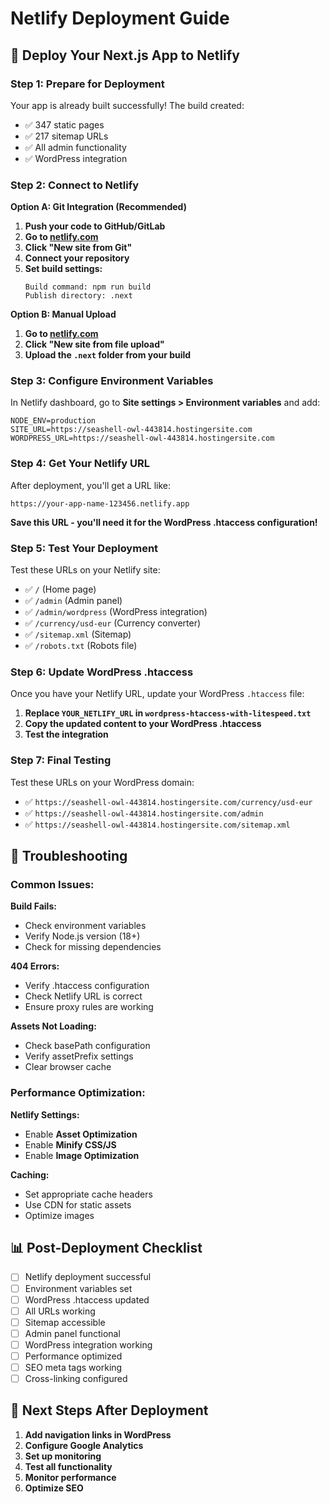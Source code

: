 # Netlify Deployment Guide

## **🚀 Deploy Your Next.js App to Netlify**

### **Step 1: Prepare for Deployment**

Your app is already built successfully! The build created:
- ✅ 347 static pages
- ✅ 217 sitemap URLs
- ✅ All admin functionality
- ✅ WordPress integration

### **Step 2: Connect to Netlify**

**Option A: Git Integration (Recommended)**
1. **Push your code to GitHub/GitLab**
2. **Go to [netlify.com](https://netlify.com)**
3. **Click "New site from Git"**
4. **Connect your repository**
5. **Set build settings:**
   ```
   Build command: npm run build
   Publish directory: .next
   ```

**Option B: Manual Upload**
1. **Go to [netlify.com](https://netlify.com)**
2. **Click "New site from file upload"**
3. **Upload the `.next` folder from your build**

### **Step 3: Configure Environment Variables**

In Netlify dashboard, go to **Site settings > Environment variables** and add:

```
NODE_ENV=production
SITE_URL=https://seashell-owl-443814.hostingersite.com
WORDPRESS_URL=https://seashell-owl-443814.hostingersite.com
```

### **Step 4: Get Your Netlify URL**

After deployment, you'll get a URL like:
```
https://your-app-name-123456.netlify.app
```

**Save this URL - you'll need it for the WordPress .htaccess configuration!**

### **Step 5: Test Your Deployment**

Test these URLs on your Netlify site:
- ✅ `/` (Home page)
- ✅ `/admin` (Admin panel)
- ✅ `/admin/wordpress` (WordPress integration)
- ✅ `/currency/usd-eur` (Currency converter)
- ✅ `/sitemap.xml` (Sitemap)
- ✅ `/robots.txt` (Robots file)

### **Step 6: Update WordPress .htaccess**

Once you have your Netlify URL, update your WordPress `.htaccess` file:

1. **Replace `YOUR_NETLIFY_URL` in `wordpress-htaccess-with-litespeed.txt`**
2. **Copy the updated content to your WordPress .htaccess**
3. **Test the integration**

### **Step 7: Final Testing**

Test these URLs on your WordPress domain:
- ✅ `https://seashell-owl-443814.hostingersite.com/currency/usd-eur`
- ✅ `https://seashell-owl-443814.hostingersite.com/admin`
- ✅ `https://seashell-owl-443814.hostingersite.com/sitemap.xml`

## **🔧 Troubleshooting**

### **Common Issues:**

**Build Fails:**
- Check environment variables
- Verify Node.js version (18+)
- Check for missing dependencies

**404 Errors:**
- Verify .htaccess configuration
- Check Netlify URL is correct
- Ensure proxy rules are working

**Assets Not Loading:**
- Check basePath configuration
- Verify assetPrefix settings
- Clear browser cache

### **Performance Optimization:**

**Netlify Settings:**
- Enable **Asset Optimization**
- Enable **Minify CSS/JS**
- Enable **Image Optimization**

**Caching:**
- Set appropriate cache headers
- Use CDN for static assets
- Optimize images

## **📊 Post-Deployment Checklist**

- [ ] Netlify deployment successful
- [ ] Environment variables set
- [ ] WordPress .htaccess updated
- [ ] All URLs working
- [ ] Sitemap accessible
- [ ] Admin panel functional
- [ ] WordPress integration working
- [ ] Performance optimized
- [ ] SEO meta tags working
- [ ] Cross-linking configured

## **🎯 Next Steps After Deployment**

1. **Add navigation links in WordPress**
2. **Configure Google Analytics**
3. **Set up monitoring**
4. **Test all functionality**
5. **Monitor performance**
6. **Optimize SEO**
